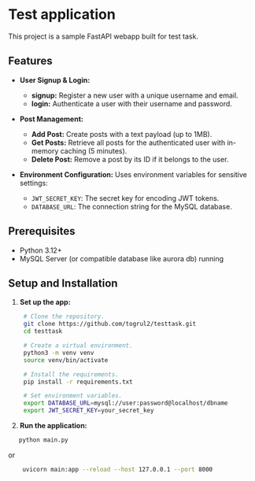 # Test application

This project is a sample FastAPI webapp built for test task.

## Features

- **User Signup & Login:**
    - **signup:** Register a new user with a unique username and email.
    - **login:** Authenticate a user with their username and password.

- **Post Management:**
    - **Add Post:** Create posts with a text payload (up to 1MB).
    - **Get Posts:** Retrieve all posts for the authenticated user with in-memory caching (5 minutes).
    - **Delete Post:** Remove a post by its ID if it belongs to the user.

- **Environment Configuration:**
  Uses environment variables for sensitive settings:
    - `JWT_SECRET_KEY`: The secret key for encoding JWT tokens.
    - `DATABASE_URL`: The connection string for the MySQL database.

## Prerequisites

- Python 3.12+
- MySQL Server (or compatible database like aurora db) running

## Setup and Installation

1. **Set up the app:**

   ```bash
    # Clone the repository.
    git clone https://github.com/togrul2/testtask.git
    cd testtask

    # Create a virtual environment.
    python3 -m venv venv
    source venv/bin/activate

    # Install the requirements.
    pip install -r requirements.txt

    # Set environment variables.
    export DATABASE_URL=mysql://user:password@localhost/dbname
    export JWT_SECRET_KEY=your_secret_key
    ```

2. **Run the application:**

  ```bash
     python main.py
  ```

or

  ```bash
      uvicorn main:app --reload --host 127.0.0.1 --port 8000
  ```


